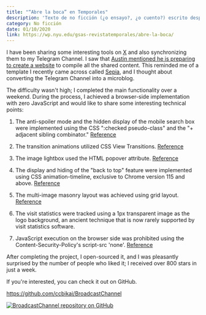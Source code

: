 ```yaml
---
title: "“Abre la boca” en Temporales"
description: 'Texto de no ficción (¿o ensayo?, ¿o cuento?) escrito después de haber leído a Clarice Lispector y publicado en la revista Temporales (del MFA en Escrituras Creativas en Español de la NYU). “Solo vine a hacer este experimento por una razón: es porque leí ese cuento, hablo de «El huevo y la gallina», para que sepas; pero lo leí mal. Qué tristeza”.'
category: No ficción
date: 01/10/2020
link: https://wp.nyu.edu/gsas-revistatemporales/abre-la-boca/
---
```


I have been sharing some interesting tools on [X](https://x.com/0xKaibi) and also synchronizing them to my Telegram Channel. I saw that [Austin mentioned he is preparing to create a website](https://x.com/austinit/status/1817832660758081651) to compile all the shared content. This reminded me of a template I recently came across called [Sepia](https://github.com/Planetable/SiteTemplateSepia), and I thought about converting the Telegram Channel into a microblog.

The difficulty wasn't high; I completed the main functionality over a weekend. During the process, I achieved a browser-side implementation with zero JavaScript and would like to share some interesting technical points:

1. The anti-spoiler mode and the hidden display of the mobile search box were implemented using the CSS ":checked pseudo-class" and the "+ adjacent sibling combinator." [Reference](https://www.tpisoftware.com/tpu/articleDetails/2744)

2. The transition animations utilized CSS View Transitions. [Reference](https://liruifengv.com/posts/zero-js-view-transitions/)

3. The image lightbox used the HTML popover attribute. [Reference](https://developer.mozilla.org/zh-CN/docs/Web/HTML/Global_attributes/popover)

4. The display and hiding of the "back to top" feature were implemented using CSS animation-timeline, exclusive to Chrome version 115 and above. [Reference](https://developer.mozilla.org/zh-CN/docs/Web/CSS/animation-timeline/view)

5. The multi-image masonry layout was achieved using grid layout. [Reference](https://www.smashingmagazine.com/native-css-masonry-layout-css-grid/)

6. The visit statistics were tracked using a 1px transparent image as the logo background, an ancient technique that is now rarely supported by visit statistics software.

7. JavaScript execution on the browser side was prohibited using the Content-Security-Policy's script-src 'none'. [Reference](https://developer.mozilla.org/zh-CN/docs/Web/HTTP/Headers/Content-Security-Policy/script-src)

After completing the project, I open-sourced it, and I was pleasantly surprised by the number of people who liked it; I received over 800 stars in just a week.

If you're interested, you can check it out on GitHub.

<https://github.com/ccbikai/BroadcastChannel>

[![BroadcastChannel repository on GitHub](https://github.html.zone/ccbikai/BroadcastChannel)](https://github.com/ccbikai/BroadcastChannel)
